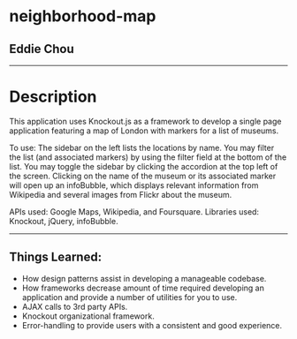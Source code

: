 # neighborhood-map
## Eddie Chou

---

# Description
This application uses Knockout.js as a framework to develop a single page application featuring a map of London with markers for a list of museums.

To use: The sidebar on the left lists the locations by name. You may filter the list (and associated markers) by using the filter field at the bottom of the list. You may toggle the sidebar by clicking the accordion at the top left of the screen. Clicking on the name of the museum or its associated marker will open up an infoBubble, which displays relevant information from Wikipedia and several images from Flickr about the museum.

APIs used: Google Maps, Wikipedia, and Foursquare.
Libraries used: Knockout, jQuery, infoBubble.

---

## Things Learned:
- How design patterns assist in developing a manageable codebase.
- How frameworks decrease amount of time required developing an application and provide a number of utilities for you to use.
- AJAX calls to 3rd party APIs.
- Knockout organizational framework.
- Error-handling to provide users with a consistent and good experience.